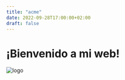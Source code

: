 ```yaml
---
title: "acme"
date: 2022-09-28T17:00:00+02:00
draft: false
---
```


# ¡Bienvenido a mi web!

![logo](https://i.blogs.es/0b8b8b/dribbble_acme_800_logo/450_1000.jpg)